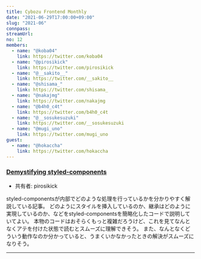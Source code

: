 ```yaml
---
title: Cybozu Frontend Monthly
date: "2021-06-29T17:00:00+09:00"
slug: "2021-06"
connpass:
streamUrl:
no: 12
members:
  - name: "@koba04"
    link: https://twitter.com/koba04
  - name: "@pirosikick"
    link: https://twitter.com/pirosikick
  - name: "@__sakito__"
    link: https://twitter.com/__sakito__
  - name: "@shisama_"
    link: https://twitter.com/shisama_
  - name: "@nakajmg"
    link: https://twitter.com/nakajmg
  - name: "@b4h0_c4t"
    link: https://twitter.com/b4h0_c4t
  - name: "@__sosukesuzuki"
    link: https://twitter.com/__sosukesuzuki
  - name: "@mugi_uno"
    link: https://twitter.com/mugi_uno
guest:
  - name: "@hokaccha"
    link: https://twitter.com/hokaccha
---
```


### [Demystifying styled-components](https://www.joshwcomeau.com/react/demystifying-styled-components/)

- 共有者: pirosikick

styled-componentsが内部でどのような処理を行っているかを分かりやすく解説している記事。
どのようにスタイルを挿入しているのか、継承はどのように実現しているのか、などをstyled-componentsを簡略化したコードで説明していてよい。
本物のコードはおそらくもっと複雑だろうけど、これを見てなんとなくアテを付けた状態で読むとスムーズに理解できそう。
また、なんとなくどういう動作なのか分かっていると、うまくいかなかったときの解決がスムーズになりそう。

---


